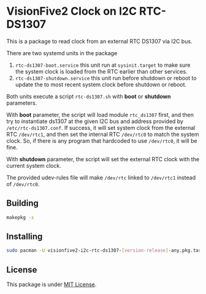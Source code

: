 # VisionFive2 Clock on I2C RTC-DS1307
This is a package to read clock from an external RTC DS1307 via I2C bus.

There are two systemd units in the package
1. `rtc-ds1307-boot.service` this unit run at `sysinit.target` to make sure the system clock is loaded from the RTC earlier than other services.
2. `rtc-ds1307-shutdown.service` this unit run before shutdown or reboot to update the to most recent system clock before shutdown or reboot.

Both units execute a script `rtc-ds1307.sh` with **boot** or **shutdown** parameters.

With **boot** parameter, the script will load module `rtc_ds1307` first, and then try to instantiate ds1307 at the given I2C bus and address provided by `/etc/rtc-ds1307.conf`. If success, it will set system clock from the external RTC `/dev/rtc1`, and then set the internal RTC `/dev/rtc0` to match the system clock. So, if there is any program that hardcoded to use `/dev/rtc0`, it will be fine.

With **shutdown** parameter, the script will set the external RTC clock with the current system clock.

The provided udev-rules file will make `/dev/rtc` linked to `/dev/rtc1` instead of `/dev/rtc0`.

##  Building
```bash
makepkg -s
```

##  Installing
```bash
sudo pacman -U visionfive2-i2c-rtc-ds1307-[version-release]-any.pkg.tar.zst
```

##  License
This package is under [MIT License](LICENSE).

